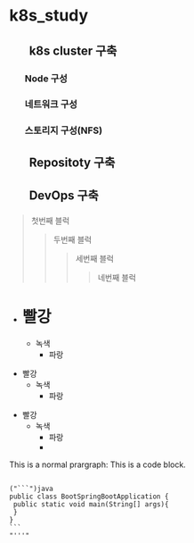 # k8s_study
## <ol> k8s cluster 구축 </ol>
### <ul> Node 구성 </ul>
### <ul> 네트워크 구성 </ul>
### <ul> 스토리지 구성(NFS) </ul>
## <ol> Repositoty 구축 </ol>
## <ol> DevOps 구축 </ol>
>첫번째 블럭
>>두번째 블럭
>>>세번째 블럭
>>>>네번째 블럭
* # 빨강
  * 녹색
    * 파랑
+ 빨강
  + 녹색
    + 파랑
- 빨강
  - 녹색
    - 파랑 
    - 
This is a normal prargraph:
 This is a code block.

<pre>
<code>
("```")java
public class BootSpringBootApplication {
 public static void main(String[] args){
 }
}
```
"'''"
</code>
</pre>
